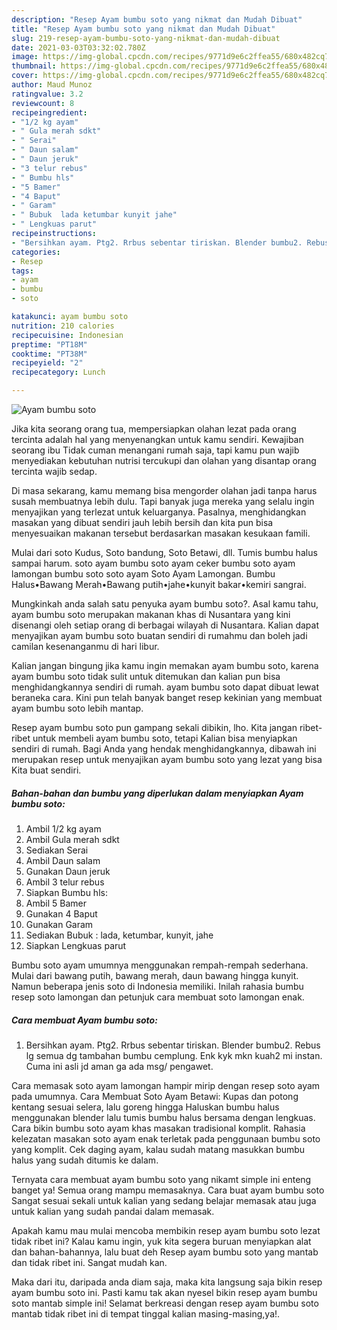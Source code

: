 ```yaml
---
description: "Resep Ayam bumbu soto yang nikmat dan Mudah Dibuat"
title: "Resep Ayam bumbu soto yang nikmat dan Mudah Dibuat"
slug: 219-resep-ayam-bumbu-soto-yang-nikmat-dan-mudah-dibuat
date: 2021-03-03T03:32:02.780Z
image: https://img-global.cpcdn.com/recipes/9771d9e6c2ffea55/680x482cq70/ayam-bumbu-soto-foto-resep-utama.jpg
thumbnail: https://img-global.cpcdn.com/recipes/9771d9e6c2ffea55/680x482cq70/ayam-bumbu-soto-foto-resep-utama.jpg
cover: https://img-global.cpcdn.com/recipes/9771d9e6c2ffea55/680x482cq70/ayam-bumbu-soto-foto-resep-utama.jpg
author: Maud Munoz
ratingvalue: 3.2
reviewcount: 8
recipeingredient:
- "1/2 kg ayam"
- " Gula merah sdkt"
- " Serai"
- " Daun salam"
- " Daun jeruk"
- "3 telur rebus"
- " Bumbu hls"
- "5 Bamer"
- "4 Baput"
- " Garam"
- " Bubuk  lada ketumbar kunyit jahe"
- " Lengkuas parut"
recipeinstructions:
- "Bersihkan ayam. Ptg2. Rrbus sebentar tiriskan. Blender bumbu2. Rebus lg semua dg tambahan bumbu cemplung. Enk kyk mkn kuah2 mi instan. Cuma ini asli jd aman ga ada msg/ pengawet."
categories:
- Resep
tags:
- ayam
- bumbu
- soto

katakunci: ayam bumbu soto 
nutrition: 210 calories
recipecuisine: Indonesian
preptime: "PT18M"
cooktime: "PT38M"
recipeyield: "2"
recipecategory: Lunch

---
```



![Ayam bumbu soto](https://img-global.cpcdn.com/recipes/9771d9e6c2ffea55/680x482cq70/ayam-bumbu-soto-foto-resep-utama.jpg)

Jika kita seorang orang tua, mempersiapkan olahan lezat pada orang tercinta adalah hal yang menyenangkan untuk kamu sendiri. Kewajiban seorang ibu Tidak cuman menangani rumah saja, tapi kamu pun wajib menyediakan kebutuhan nutrisi tercukupi dan olahan yang disantap orang tercinta wajib sedap.

Di masa  sekarang, kamu memang bisa mengorder olahan jadi tanpa harus susah membuatnya lebih dulu. Tapi banyak juga mereka yang selalu ingin menyajikan yang terlezat untuk keluarganya. Pasalnya, menghidangkan masakan yang dibuat sendiri jauh lebih bersih dan kita pun bisa menyesuaikan makanan tersebut berdasarkan masakan kesukaan famili. 

Mulai dari soto Kudus, Soto bandung, Soto Betawi, dll. Tumis bumbu halus sampai harum. soto ayam bumbu soto ayam ceker bumbu soto ayam lamongan bumbu soto soto ayam Soto Ayam Lamongan. Bumbu Halus•Bawang Merah•Bawang putih•jahe•kunyit bakar•kemiri sangrai.

Mungkinkah anda salah satu penyuka ayam bumbu soto?. Asal kamu tahu, ayam bumbu soto merupakan makanan khas di Nusantara yang kini disenangi oleh setiap orang di berbagai wilayah di Nusantara. Kalian dapat menyajikan ayam bumbu soto buatan sendiri di rumahmu dan boleh jadi camilan kesenanganmu di hari libur.

Kalian jangan bingung jika kamu ingin memakan ayam bumbu soto, karena ayam bumbu soto tidak sulit untuk ditemukan dan kalian pun bisa menghidangkannya sendiri di rumah. ayam bumbu soto dapat dibuat lewat beraneka cara. Kini pun telah banyak banget resep kekinian yang membuat ayam bumbu soto lebih mantap.

Resep ayam bumbu soto pun gampang sekali dibikin, lho. Kita jangan ribet-ribet untuk membeli ayam bumbu soto, tetapi Kalian bisa menyiapkan sendiri di rumah. Bagi Anda yang hendak menghidangkannya, dibawah ini merupakan resep untuk menyajikan ayam bumbu soto yang lezat yang bisa Kita buat sendiri.

<!--inarticleads1-->

##### Bahan-bahan dan bumbu yang diperlukan dalam menyiapkan Ayam bumbu soto:

1. Ambil 1/2 kg ayam
1. Ambil  Gula merah sdkt
1. Sediakan  Serai
1. Ambil  Daun salam
1. Gunakan  Daun jeruk
1. Ambil 3 telur rebus
1. Siapkan  Bumbu hls:
1. Ambil 5 Bamer
1. Gunakan 4 Baput
1. Gunakan  Garam
1. Sediakan  Bubuk : lada, ketumbar, kunyit, jahe
1. Siapkan  Lengkuas parut


Bumbu soto ayam umumnya menggunakan rempah-rempah sederhana. Mulai dari bawang putih, bawang merah, daun bawang hingga kunyit. Namun beberapa jenis soto di Indonesia memiliki. Inilah rahasia bumbu resep soto lamongan dan petunjuk cara membuat soto lamongan enak. 

<!--inarticleads2-->

##### Cara membuat Ayam bumbu soto:

1. Bersihkan ayam. Ptg2. Rrbus sebentar tiriskan. Blender bumbu2. Rebus lg semua dg tambahan bumbu cemplung. Enk kyk mkn kuah2 mi instan. Cuma ini asli jd aman ga ada msg/ pengawet.


Cara memasak soto ayam lamongan hampir mirip dengan resep soto ayam pada umumnya. Cara Membuat Soto Ayam Betawi: Kupas dan potong kentang sesuai selera, lalu goreng hingga Haluskan bumbu halus menggunakan blender lalu tumis bumbu halus bersama dengan lengkuas. Cara bikin bumbu soto ayam khas masakan tradisional komplit. Rahasia kelezatan masakan soto ayam enak terletak pada penggunaan bumbu soto yang komplit. Cek daging ayam, kalau sudah matang masukkan bumbu halus yang sudah ditumis ke dalam. 

Ternyata cara membuat ayam bumbu soto yang nikamt simple ini enteng banget ya! Semua orang mampu memasaknya. Cara buat ayam bumbu soto Sangat sesuai sekali untuk kalian yang sedang belajar memasak atau juga untuk kalian yang sudah pandai dalam memasak.

Apakah kamu mau mulai mencoba membikin resep ayam bumbu soto lezat tidak ribet ini? Kalau kamu ingin, yuk kita segera buruan menyiapkan alat dan bahan-bahannya, lalu buat deh Resep ayam bumbu soto yang mantab dan tidak ribet ini. Sangat mudah kan. 

Maka dari itu, daripada anda diam saja, maka kita langsung saja bikin resep ayam bumbu soto ini. Pasti kamu tak akan nyesel bikin resep ayam bumbu soto mantab simple ini! Selamat berkreasi dengan resep ayam bumbu soto mantab tidak ribet ini di tempat tinggal kalian masing-masing,ya!.

